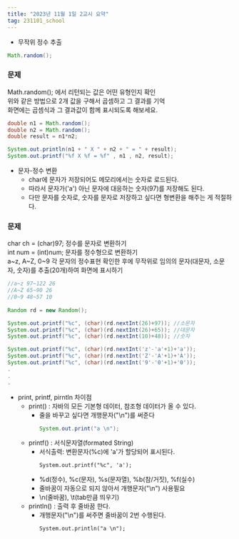 ```yaml
---
title: "2023년 11월 1일 2교시 요약"
tag: 231101_school
---
```

- 무작위 정수 추출
 ```java
 Math.random();
 ```

### 문제
Math.random(); 에서 리턴되는 값은 어떤 유형인지 확인<br>
위와 같은 방법으로 2개 값을 구해서 곱셈하고 그 결과를 기억<br>
화면에는 곱셈식과 그 결과값이 함께 표시되도록 해보세요.<br>

```java
double n1 = Math.random();
double n2 = Math.random();
double result = n1*n2;

System.out.println(n1 + " X " + n2 + " = " + result);
System.out.printf("%f X %f = %f" , n1 , n2, result);
```

- 문자-정수 변환
  - char에 문자가 저장되어도 메모리에서는 숫자로 로드된다.
  - 따라서 문자가('a') 아닌 문자에 대응하는 숫자(97)를 저장해도 된다.
  - 다만 문자를 숫자로, 숫자를 문자로 저장하고 싶다면 형변환을 해주는 게 적절하다.

### 문제
char ch = (char)97; 정수를 문자로 변환하기<br>
int num = (int)num; 문자를 정수형으로 변환하기<br>
a~z, A~Z, 0~9 각 문자의 정수표현 확인한 후에 
무작위로 임의의 문자(대문자, 소문자, 숫자)를 추출(20개)하여 화면에 표시하기

```java
//a~z 97~122 26
//A~Z 65~90 26
//0~9 48~57 10
	
Random rd = new Random();	

System.out.printf("%c", (char)(rd.nextInt(26)+97)); //소문자
System.out.printf("%c", (char)(rd.nextInt(26)+65)); //대문자
System.out.printf("%c", (char)(rd.nextInt(10)+48)); //숫자

System.out.printf("%c", (char)(rd.nextInt('z'-'a'+1)+'a'));
System.out.printf("%c", (char)(rd.nextInt('Z'-'A'+1)+'A'));
System.out.printf("%c", (char)(rd.nextInt('9'-'0'+1)+'0'));
.
.
.
```

- print, printf, pirntln 차이점
  - print() : 자바의 모든 기본형 데이터, 참조형 데이터가 올 수 있다.
    - 줄을 바꾸고 싶다면 개행문자("\n")를 써준다
        ```java
        System.out.print("a \n");
        ```
  - printf() : 서식문자열(formated String)
    - 서식출력: 변환문자(%c)에 'a'가 할당되어 표시된다.
        ```
        System.out.printf("%c", 'a');
        ```
    - %d(정수), %c(문자), %s(문자열), %b(참/거짓), %f(실수)
    - 줄바꿈이 자동으로 되지 않아서 개행문자("\n") 사용필요
    - \n(줄바꿈), \t(tab만큼 띄우기)
  - println() : 출력 후 줄바꿈 한다. 
    - 개행문자("\n")를 써주면 줄바꿈이 2번 수행된다.
        ```
        System.out.println("a \n");
        ```
        